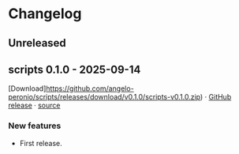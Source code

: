 # Changelog

## Unreleased

## scripts 0.1.0 - 2025-09-14

[Download]https://github.com/angelo-peronio/scripts/releases/download/v0.1.0/scripts-v0.1.0.zip)
 · [GitHub release](https://github.com/angelo-peronio/scripts/releases/tag/v0.1.0)
 · [source](https://github.com/angelo-peronio/scripts/tree/v0.1.0)


### New features

* First release.
